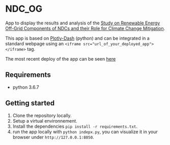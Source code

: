 # NDC_OG
App to display the results and analysis of the [Study on Renewable Energy Off-Grid Components of NDCs and their Role for Climate Change Mitigation](https://reiner-lemoine-institut.de/study-on-renewable-energy-off-grid-components-of-ndcs-and-their-role-for-climate-change-mitigation/). 

This app is based on [Plotly-Dash](https://dash.plot.ly/) (python) and can be integrated in a standard webpage using an `<iframe src="url_of_your_deployed_app"></iframe>` tag.

The most recent deploy of the app can be seen [here](https://rli-ndc-og.herokuapp.com/)

## Requirements

* python 3.6.7

## Getting started

1. Clone the repository locally.
2. Setup a virtual environnement. 
3. Install the dependencies `pip install -r requirements.txt`.
4. run the app locally with `python indepx.py`, you can visualize it in your browser under 
`http://127.0.0.1:8050`.
